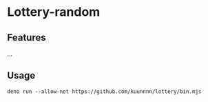 # Lottery-random

## Features
...

## Usage
```
deno run --allow-net https://github.com/kuunnnn/lottery/bin.mjs
```
